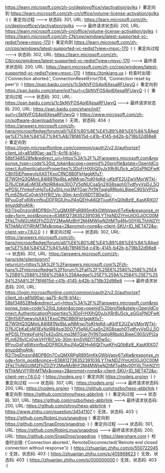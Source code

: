 https://learn.microsoft.com/zh-cn/deployoffice/vlactivation/gvlks (· 重定向到 https://learn.microsoft.com/zh-cn/office/volume-license-activation/gvlks ·)
(· 重定向过程 ---> 状态码: 301, URL: https://learn.microsoft.com/zh-cn/deployoffice/vlactivation/gvlks ---> 最终请求状态码: 200, URL: https://learn.microsoft.com/zh-cn/office/volume-license-activation/gvlks ·)
https://learn.microsoft.com/zh-CN/cpp/windows/latest-supported-vc-redist?view=msvc-170 (· 重定向到 https://learn.microsoft.com/zh-cn/cpp/windows/latest-supported-vc-redist?view=msvc-170 ·)
(· 重定向过程 ---> 状态码: 302, URL: https://learn.microsoft.com/zh-CN/cpp/windows/latest-supported-vc-redist?view=msvc-170 ---> 最终请求状态码: 200, URL: https://learn.microsoft.com/zh-cn/cpp/windows/latest-supported-vc-redist?view=msvc-170 ·)
https://tonkiang.us (· 检查时出错: ('Connection aborted.', ConnectionResetError(104, 'Connection reset by peer')) ·)
https://pan.baidu.com/s/1cSkNVFOS4pi6XesaRFUwyQ (· 重定向到 https://pan.baidu.com/share/init?surl=cSkNVFOS4pi6XesaRFUwyQ ·)
(· 重定向过程 ---> 状态码: 302, URL: https://pan.baidu.com/s/1cSkNVFOS4pi6XesaRFUwyQ ---> 最终请求状态码: 200, URL: https://pan.baidu.com/share/init?surl=cSkNVFOS4pi6XesaRFUwyQ ·)
https://www.microsoft.com/zh-cn/software-download/home (· 无效，状态码: 404 ·)
https://answers.microsoft.com/zh-hans/microsoftedge/forum/all/%E6%80%8E%E4%B9%88%E6%8A%8Aedge%E7%9A%84%E7%94%A8/78f4615d-c41b-4145-b42b-b718b32d98e8 (· 重定向到 https://login.microsoftonline.com/common/oauth2/v2.0/authorize?client_id=a81d90ac-aa75-4cf8-b14c-58bf348528fe&redirect_uri=https%3A%2F%2Fanswers.microsoft.com&response_type=code%20id_token&scope=openid%20profile&state=OpenIdConnect.AuthenticationProperties%3DoFrHXIhQ0yJxXRr8lJ5ck_eGGsPNOFwKCBh15iEPqewyIsXA5TKxoCfNC6B0FkHagkKfuT-iE7W0HQ3QMmL84I881Nx9bLwNMrsp7toKHpKd-uKbIFE2UZwVMorWTkl-D76JCbKaEoM3ExNzlR84sqi30O7V5pNUCsaSn2XG8saoh0TvdfvyVpDJ_5OwPDSL1YmkpFoHgTs42uShLmq3MTGqjr7H1NTqqlgRRbxkLBjeeC90SiVPI2aPLm6Z6vICx0ykVHYRl7_Vp-30m-km5V6D1T9DwSc-RPvuGgFx6WxmfbuDDFRGIUhvJf4gQEHyA6QtTjuxKFnQ0bBzlE_KasKRXO7enuzddhoAtjk-R2iTbgDnzon88DPB0n7CuQMXRPgR895mKkGWbVaqv6TxKw&response_mode=form_post&nonce=638812736352391036.YThkNDZjYmUtOGJiOC00M2FkLThiNGUtM2FhZDZlY2MwMzBhY2M4MWIwN2ItMTg4Ny00YjllLThhN2YtNThkMzVlYjRhMTMx&nopa=2&prompt=none&x-client-SKU=ID_NET472&x-client-ver=7.6.0.0 ·)
(· 重定向过程 ---> 状态码: 302, URL: https://answers.microsoft.com/zh-hans/microsoftedge/forum/all/%E6%80%8E%E4%B9%88%E6%8A%8Aedge%E7%9A%84%E7%94%A8/78f4615d-c41b-4145-b42b-b718b32d98e8 ---> 状态码: 302, URL: https://answers.microsoft.com/zh-hans/site/silentsignin?returnUrl=https%3A%2F%2Fanswers.microsoft.com%2Fzh-hans%2Fmicrosoftedge%2Fforum%2Fall%2F%25E6%2580%258E%25E4%25B9%2588%25E6%258A%258Aedge%25E7%259A%2584%25E7%2594%25A8%2F78f4615d-c41b-4145-b42b-b718b32d98e8 ---> 最终请求状态码: 200, URL: https://login.microsoftonline.com/common/oauth2/v2.0/authorize?client_id=a81d90ac-aa75-4cf8-b14c-58bf348528fe&redirect_uri=https%3A%2F%2Fanswers.microsoft.com&response_type=code%20id_token&scope=openid%20profile&state=OpenIdConnect.AuthenticationProperties%3DoFrHXIhQ0yJxXRr8lJ5ck_eGGsPNOFwKCBh15iEPqewyIsXA5TKxoCfNC6B0FkHagkKfuT-iE7W0HQ3QMmL84I881Nx9bLwNMrsp7toKHpKd-uKbIFE2UZwVMorWTkl-D76JCbKaEoM3ExNzlR84sqi30O7V5pNUCsaSn2XG8saoh0TvdfvyVpDJ_5OwPDSL1YmkpFoHgTs42uShLmq3MTGqjr7H1NTqqlgRRbxkLBjeeC90SiVPI2aPLm6Z6vICx0ykVHYRl7_Vp-30m-km5V6D1T9DwSc-RPvuGgFx6WxmfbuDDFRGIUhvJf4gQEHyA6QtTjuxKFnQ0bBzlE_KasKRXO7enuzddhoAtjk-R2iTbgDnzon88DPB0n7CuQMXRPgR895mKkGWbVaqv6TxKw&response_mode=form_post&nonce=638812736352391036.YThkNDZjYmUtOGJiOC00M2FkLThiNGUtM2FhZDZlY2MwMzBhY2M4MWIwN2ItMTg4Ny00YjllLThhN2YtNThkMzVlYjRhMTMx&nopa=2&prompt=none&x-client-SKU=ID_NET472&x-client-ver=7.6.0.0 ·)
https://nodejs.org (· 重定向到 https://nodejs.org/en ·)
(· 重定向过程 ---> 状态码: 307, URL: https://nodejs.org/ ---> 最终请求状态码: 200, URL: https://nodejs.org/en ·)
https://github.com/rozbo/hexo-abbrlink (· 重定向到 https://github.com/ohroy/hexo-abbrlink ·)
(· 重定向过程 ---> 状态码: 301, URL: https://github.com/rozbo/hexo-abbrlink ---> 最终请求状态码: 200, URL: https://github.com/ohroy/hexo-abbrlink ·)
https://www.zhihu.com/question/34541107 (· 无效，状态码: 403 ·)
https://github.com/RobinLinus/snapdrop (· 重定向到 https://github.com/SnapDrop/snapdrop ·)
(· 重定向过程 ---> 状态码: 301, URL: https://github.com/RobinLinus/snapdrop ---> 最终请求状态码: 200, URL: https://github.com/SnapDrop/snapdrop ·)
https://deershare.com (· 检查时出错: ('Connection aborted.', RemoteDisconnected('Remote end closed connection without response')) ·)
https://zhuanlan.zhihu.com/p/550722045 (· 无效，状态码: 403 ·)
https://zhuanlan.zhihu.com/p/405968623 (· 无效，状态码: 403 ·)
https://zhuanlan.zhihu.com/p/000000000 (· 无效，状态码: 403 ·)
